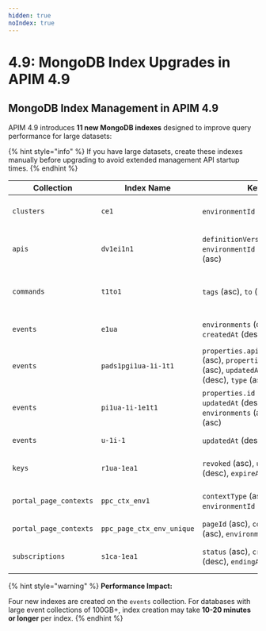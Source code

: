```yaml
---
hidden: true
noIndex: true
---
```


# 4.9: MongoDB Index Upgrades in APIM 4.9

## MongoDB Index Management in APIM 4.9

APIM 4.9 introduces **11 new MongoDB indexes** designed to improve query performance for large datasets:

{% hint style="info" %}
If you have large datasets, create these indexes manually before upgrading to avoid extended management API startup times.&#x20;
{% endhint %}

| Collection             | Index Name                | Keys                                                                                                               | Type     | Purpose                                       |
| ---------------------- | ------------------------- | ------------------------------------------------------------------------------------------------------------------ | -------- | --------------------------------------------- |
| `clusters`             | `ce1`                     | `environmentId` (asc)                                                                                              | Standard | Filter clusters by environment                |
| `apis`                 | `dv1ei1n1`                | `definitionVersion` (asc), `environmentId` (asc), `name` (asc)                                                     | Standard | Search APIs by version, environment, and name |
| `commands`             | `t1to1`                   | `tags` (asc), `to` (asc)                                                                                           | Standard | Query commands by tags and target             |
| `events`               | `e1ua`                    | `environments` (desc), `createdAt` (desc)                                                                          | Standard | Fetch recent events by environment            |
| `events`               | `pads1pgi1ua-1i-1t1`      | `properties.api_debug_status` (asc), `properties.gateway_id` (asc), `updatedAt` (desc), `_id` (desc), `type` (asc) | Standard | API debug mode queries                        |
| `events`               | `pi1ua-1i-1e1t1`          | `properties.id` (asc), `updatedAt` (desc), `_id` (desc), `environments` (asc), `type` (asc)                        | Standard | Event lookup by property ID                   |
| `events`               | `u-1i-1`                  | `updatedAt` (desc), `_id` (desc)                                                                                   | Standard | Recent events queries                         |
| `keys`                 | `r1ua-1ea1`               | `revoked` (asc), `updatedAt` (desc), `expireAt` (asc)                                                              | Standard | Query active/revoked API keys                 |
| `portal_page_contexts` | `ppc_ctx_env1`            | `contextType` (asc), `environmentId` (asc)                                                                         | Standard | Portal page context queries                   |
| `portal_page_contexts` | `ppc_page_ctx_env_unique` | `pageId` (asc), `contextType` (asc), `environmentId` (asc)                                                         | Unique   | Ensure unique page contexts                   |
| `subscriptions`        | `s1ca-1ea1`               | `status` (asc), `createdAt` (desc), `endingAt` (asc)                                                               | Standard | Subscription lifecycle queries                |

{% hint style="warning" %}
**Performance Impact:**

Four new indexes are created on the `events` collection. For databases with large event collections of 100GB+, index creation may take **10-20 minutes or longer** per index.&#x20;
{% endhint %}
